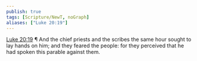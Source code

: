 ```yaml
---
publish: true
tags: [Scripture/NewT, noGraph]
aliases: ["Luke 20:19"]
---
```

[Luke 20:19](https://churchofjesuschrist.org/study/scriptures/nt/luke/20?lang=eng&id=p19#p19) ¶ And the chief priests and the scribes the same hour sought to lay hands on him; and they feared the people: for they perceived that he had spoken this parable against them.
